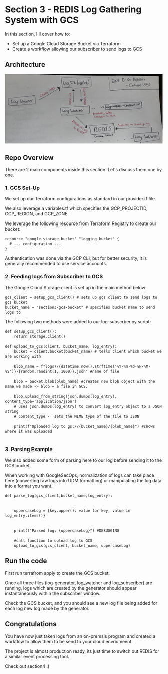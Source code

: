 # Section 3 - REDIS Log Gathering System with GCS

In this section, I'll cover how to:

- Set up a Google Cloud Storage Bucket via Terraform
- Create a workflow allowing our subscriber to send logs to GCS

## Architecture

![Image Alt text](images/section2-diagram.png)

## Repo Overview

There are 2 main components inside this section. Let's discuss them one by one.

### 1. GCS Set-Up

We set up our Terraform configurations as standard in our provider.tf file. 

We also leverage a variables.tf which specifies the GCP_PROJECTID, GCP_REGION, and GCP_ZONE.

We leverage the following resource from Terraform Registry to create our bucket:

```hcl
resource "google_storage_bucket" "logging_bucket" {
  # ... configuration ...
}
```

Authentication was done via the GCP CLI, but for better security, it is generally recommended to use service accounts.

### 2. Feeding logs from Subscriber to GCS
The Google Cloud Storage client is set up in the main method below:

```
gcs_client = setup_gcs_client() # sets up gcs client to send logs to gcs bucket 
bucket_name = "section3-gcs-bucket" # specifies bucket name to send logs to
 ```

The following two methods were added to our log-subscrber.py script:

```
def setup_gcs_client():
    return storage.Client()

def upload_to_gcs(client, bucket_name, log_entry):
    bucket = client.bucket(bucket_name) # tells client which bucket we are working with 
    
    blob_name = f"logs7/{datetime.now().strftime('%Y-%m-%d-%H-%M-%S')}-{random.randint(1, 1000)}.json" #name of file
    
    blob = bucket.blob(blob_name) #creates new blob object with the name we made -> blob = a file in GCS.
    
    blob.upload_from_string(json.dumps(log_entry), content_type='application/json') 
    # uses json.dumps(log_entry) to convert log_entry object to a JSON string
    # content_type -  sets the MIME type of the file to JSON
    
    print(f"Uploaded log to gs://{bucket_name}/{blob_name}") #shows where it was uploaded
    
```

### 3. Parsing Example

We also added some form of parsing here to our log before sending it to the GCS bucket.

When working with GoogleSecOps, normalization of logs can take place here (converting raw logs into UDM formatting) or manipulating the log data into a format you want.

```
def parse_log(gcs_client,bucket_name,log_entry):
    
    
    uppercaseLog = {key.upper(): value for key, value in log_entry.items()}
    

    print(f"Parsed log: {uppercaseLog}") #DEBUGGING
    
    #call function to upload log to GCS 
    upload_to_gcs(gcs_client, bucket_name, uppercaseLog)
```

## Run the code

First run terrafrom apply to create the GCS bucket.

Once all three files (log-generator, log_watcher and log_subscriber) are running, logs which are created by the generator should appear instantaneously within the subscriber window.

Check the GCS bucket, and you should see a new log file being added for each log new log made by the generator. 


## Congratulations

You have now just taken logs from an on-premsis program and created a workflow to allow them to be send to your cloud envriomeent. 

The project is almost production ready, its just time to switch out REDIS for a similar event processing tool. 

Check out section4 :) 
